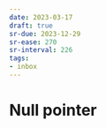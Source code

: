 ```yaml
---
date: 2023-03-17
draft: true
sr-due: 2023-12-29
sr-ease: 270
sr-interval: 226
tags:
- inbox
---
```


# Null pointer
